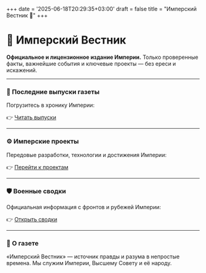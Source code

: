 +++
date = '2025-06-18T20:29:35+03:00'
draft = false
title = "Имперский Вестник 🦉"
+++

# 🦉 Имперский Вестник

**Официальное и лицензионное издание Империи.**
Только проверенные факты, важнейшие события и ключевые проекты — без ереси и искажений.

---

### 📰 Последние выпуски газеты

Погрузитесь в хронику Империи:

👉 [Читать выпуски](/00-Posts/)

---

### ⚙️ Имперские проекты

Передовые разработки, технологии и достижения Империи:

👉 [Перейти к проектам](/projects/)

---

### 🛡️ Военные сводки

Официальная информация с фронтов и рубежей Империи:

👉 [Открыть сводки](/military-reports/)

---

### 📜 О газете

«Имперский Вестник» — источник правды и разума в непростые времена.
Мы служим Империи, Высшему Совету и её народу.
